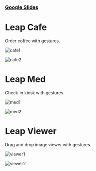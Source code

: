 ### [Google Slides](https://docs.google.com/presentation/d/1_F8KoLd5DvJUgdhmTiBk4MBl4STQNeZpqGsiu-U3pSI/edit#slide=id.g28306b200e_0_103)

# Leap Cafe

Order coffee with gestures.

![cafe1](https://i.imgur.com/WhjWE5F.png)

![cafe2](https://i.imgur.com/BCABEdk.png)



# Leap Med

Check-in kiosk with gestures.

![med1](https://i.imgur.com/1go1NJF.png)

![med2](https://i.imgur.com/buop0Pu.png)

# Leap Viewer

Drag and drop image viewer with gestures.

![viewer1](https://i.imgur.com/exbwzjW.png)

![viewer2](https://i.imgur.com/5lbwMMS.png)